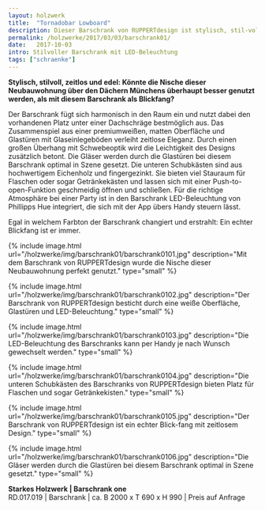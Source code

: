```yaml
---
layout: holzwerk
title:  "Tornadobar Lowboard"
description: Dieser Barschrank von RUPPERTdesign ist stylisch, stil-voll, zeitlos und edel und ein echter Blickfang.  
permalink: /holzwerke/2017/03/03/barschrank01/
date:   2017-10-03
intro: Stilvoller Barschrank mit LED-Beleuchtung
tags: ["schraenke"]
---
```


**Stylisch, stilvoll, zeitlos und edel: Könnte die Nische dieser Neubauwohnung über den Dächern Münchens überhaupt besser genutzt werden, als mit diesem Barschrank als Blickfang?**

Der Barschrank fügt sich harmonisch in den Raum ein und nutzt dabei den vorhandenen Platz unter einer Dachschräge bestmöglich aus.
Das Zusammenspiel aus einer premiumweißen, matten Oberfläche und Glastüren mit Glaseinlegeböden verleiht zeitlose Eleganz.
Durch einen großen Überhang mit Schwebeoptik wird die Leichtigkeit des Designs zusätzlich betont. 
Die Gläser werden durch die Glastüren bei diesem Barschrank optimal in Szene gesetzt. 
Die unteren Schubkästen sind aus hochwertigem Eichenholz und fingergezinkt. 
Sie bieten viel Stauraum für Flaschen oder sogar Getränkekästen und lassen sich mit einer Push-to-open-Funktion geschmeidig öffnen und schließen. 
Für die richtige Atmosphäre bei einer Party ist in den Barschrank LED-Beleuchtung von Phillipps Hue integriert,
die sich mit der App übers Handy steuern lässt. 

Egal in welchem Farbton der Barschrank changiert und erstrahlt: Ein echter Blickfang ist er immer.


{% include image.html url="/holzwerke/img/barschrank01/barschrank0101.jpg" description="Mit dem Barschrank von RUPPERTdesign wurde die Nische dieser Neubauwohnung perfekt genutzt." type="small" %}

{% include image.html url="/holzwerke/img/barschrank01/barschrank0102.jpg" description="Der Barschrank von RUPPERTdesign besticht durch eine weiße Oberfläche, Glastüren und LED-Beleuchtung." type="small" %}

{% include image.html url="/holzwerke/img/barschrank01/barschrank0103.jpg" description="Die LED-Beleuchtung des Barschranks kann per Handy je nach Wunsch gewechselt werden." type="small" %}

{% include image.html url="/holzwerke/img/barschrank01/barschrank0104.jpg" description="Die unteren Schubkästen des Barschranks von RUPPERTdesign bieten Platz für Flaschen und sogar Getränkekisten." type="small" %}

{% include image.html url="/holzwerke/img/barschrank01/barschrank0105.jpg" description="Der Barschrank von RUPPERTdesign ist ein echter Blick-fang mit zeitlosem Design." type="small" %}

{% include image.html url="/holzwerke/img/barschrank01/barschrank0106.jpg" description="Die Gläser werden durch die Glastüren bei diesem Barschrank optimal in Szene gesetzt." type="small" %}


**Starkes Holzwerk \| Barschrank one**    
RD.017.019  \|  Barschrank  \| ca. B 2000 x T 690 x H 990 \|  Preis auf Anfrage
